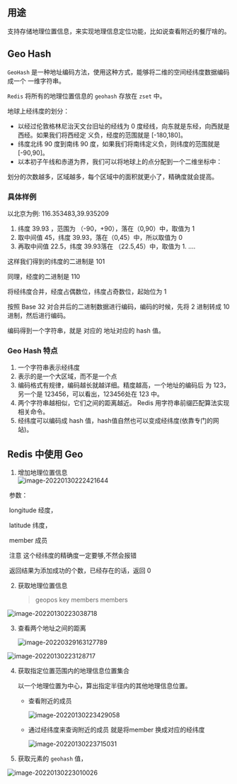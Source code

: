 ## 用途

支持存储地理位置信息，来实现地理信息定位功能，比如说查看附近的餐厅啥的。

## Geo Hash

`GeoHash` 是一种地址编码方法，使用这种方式，能够将二维的空间经纬度数据编码成一个 一维字符串。 

`Redis` 将所有的地理位置信息的 `geohash` 存放在 `zset` 中。

地球上经纬度的划分： 

- 以经过伦敦格林尼治天文台旧址的经线为 0 度经线，向东就是东经，向西就是西经。如果我们将西经定 义负，经度的范围就是 [-180,180]。
- 纬度北纬 90 度到南纬 90 度，如果我们将南纬定义负，则纬度的范围就是 [-90,90]。 
- 以本初子午线和赤道为界，我们可以将地球上的点分配到一个二维坐标中：

划分的次数越多，区域越多，每个区域中的面积就更小了，精确度就会提高。

### 具体样例 

以北京为例: 116.353483,39.935209

1. 纬度 39.93 ，范围为 （-90，+90），落在（0,90）中，取值为 1
2. 取中间值 45，纬度 39.93，落在（0,45）中，所以取值为 0
3. 再取中间值 22.5，纬度 39.93落在 （22.5,45）中，取值为 1.
	.... 

这样我们得到的纬度的二进制是 101

同理，经度的二进制是 110

将经纬度合并，经度占偶数位，纬度占奇数位，起始位为 1

按照 Base 32 对合并后的二进制数据进行编码，编码的时候，先将 2 进制转成 10进制，然后进行编码。

编码得到一个字符串，就是 对应的 地址对应的 hash 值。

### Geo Hash 特点

1. 一个字符串表示经纬度
2. 表示的是一个大区域，而不是一个点
3. 编码格式有规律，编码越长就越详细。精度越高，一个地址的编码后 为 123，另一个是 123456，可以看出，123456处在 123 中。
3. 两个字符串越相似，它们之间的距离越近。 Redis 用字符串前缀匹配算法实现相关命令。
3. 经纬度可以编码成 hash 值，hash值自然也可以变成经纬度(依靠专门的网站)。

## Redis 中使用 Geo

1. 增加地理位置信息   
   ![](https://wayne6.oss-cn-hangzhou.aliyuncs.com/img/image-20220130222421644.png "image-20220130222421644")

​    参数：

​    longitude 经度，

​     latitude  纬度，

​     member 成员

​    注意 这个经纬度的精确度一定要够,不然会报错

​    返回结果为添加成功的个数，已经存在的话，返回 0 

2. 获取地理位置信息

   > geopos key members members 

![](https://wayne6.oss-cn-hangzhou.aliyuncs.com/img/image-20220130223038718.png "image-20220130223038718")

3. 查看两个地址之间的距离

   ![image-20220329163127789](https://wayne6.oss-cn-hangzhou.aliyuncs.com/img/image-20220329163127789.png)

 ![](https://wayne6.oss-cn-hangzhou.aliyuncs.com/img/image-20220130223128717.png "image-20220130223128717")

4. 获取指定位置范围内的地理信息位置集合

    以一个地理位置为中心，算出指定半径内的其他地理信息位置。

   - 查看附近的成员

     ![](https://wayne6.oss-cn-hangzhou.aliyuncs.com/img/image-20220130223429058.png "image-20220130223429058")

   - 通过经纬度来查询附近的成员 就是将member 换成对应的经纬度

     ![](https://wayne6.oss-cn-hangzhou.aliyuncs.com/img/image-20220130223715031.png "image-20220130223715031")

5. 获取元素的 `geohash` 值，

![](https://gitee.com/peng_beihai/pics/raw/master/img/image-20220130223010026.png "image-20220130223010026")

 






